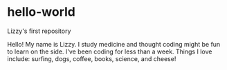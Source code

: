 # hello-world
Lizzy's first repository

Hello! My name is Lizzy. I study medicine and thought coding might be fun to learn on the side. I've been coding for less than a week. Things I love include: surfing, dogs, coffee, books, science, and cheese!
